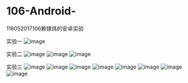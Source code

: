 # 106-Android-
116052017106赖镓炜的安卓实验

实验一
![image](https://github.com/Maocaikafei/106-Android-/blob/master/%E5%AE%9E%E9%AA%8C%E7%BB%93%E6%9E%9C%E6%88%AA%E5%9B%BE/%E5%AE%9E%E9%AA%8C1/01.png)

实验二
![image](https://github.com/Maocaikafei/106-Android-/blob/master/%E5%AE%9E%E9%AA%8C%E7%BB%93%E6%9E%9C%E6%88%AA%E5%9B%BE/%E5%AE%9E%E9%AA%8C2/%E7%BA%A6%E6%9D%9F%E5%B8%83%E5%B1%80%E7%BB%93%E6%9E%9C.png)
![image](https://github.com/Maocaikafei/106-Android-/blob/master/%E5%AE%9E%E9%AA%8C%E7%BB%93%E6%9E%9C%E6%88%AA%E5%9B%BE/%E5%AE%9E%E9%AA%8C2/%E7%BA%BF%E6%80%A7%E5%B8%83%E5%B1%80%E7%BB%93%E6%9E%9C.png)
![image](https://github.com/Maocaikafei/106-Android-/blob/master/%E5%AE%9E%E9%AA%8C%E7%BB%93%E6%9E%9C%E6%88%AA%E5%9B%BE/%E5%AE%9E%E9%AA%8C2/%E8%A1%A8%E6%A0%BC%E5%B8%83%E5%B1%80%E7%BB%93%E6%9E%9C.png)

实验三
![image](https://github.com/Maocaikafei/106-Android-/blob/master/%E5%AE%9E%E9%AA%8C%E7%BB%93%E6%9E%9C%E6%88%AA%E5%9B%BE/%E5%AE%9E%E9%AA%8C3/AlertDialog.png)
![image](https://github.com/Maocaikafei/106-Android-/blob/master/%E5%AE%9E%E9%AA%8C%E7%BB%93%E6%9E%9C%E6%88%AA%E5%9B%BE/%E5%AE%9E%E9%AA%8C3/SimpleAdapter.png)
![image](https://github.com/Maocaikafei/106-Android-/blob/master/%E5%AE%9E%E9%AA%8C%E7%BB%93%E6%9E%9C%E6%88%AA%E5%9B%BE/%E5%AE%9E%E9%AA%8C3/%E4%B8%80%E7%BA%A7%E8%8F%9C%E5%8D%95.png)
![image](https://github.com/Maocaikafei/106-Android-/blob/master/%E5%AE%9E%E9%AA%8C%E7%BB%93%E6%9E%9C%E6%88%AA%E5%9B%BE/%E5%AE%9E%E9%AA%8C3/%E4%B8%8A%E4%B8%8B%E6%96%87%E8%8F%9C%E5%8D%95.png)
![image](https://github.com/Maocaikafei/106-Android-/blob/master/%E5%AE%9E%E9%AA%8C%E7%BB%93%E6%9E%9C%E6%88%AA%E5%9B%BE/%E5%AE%9E%E9%AA%8C3/%E4%BA%8C%E7%BA%A7%E8%8F%9C%E5%8D%95Toast.png)
![image](https://github.com/Maocaikafei/106-Android-/blob/master/%E5%AE%9E%E9%AA%8C%E7%BB%93%E6%9E%9C%E6%88%AA%E5%9B%BE/%E5%AE%9E%E9%AA%8C3/%E4%BA%8C%E7%BA%A7%E8%8F%9C%E5%8D%95%E5%A4%A7%E5%AD%97%E4%BD%93.png)
![image](https://github.com/Maocaikafei/106-Android-/blob/master/%E5%AE%9E%E9%AA%8C%E7%BB%93%E6%9E%9C%E6%88%AA%E5%9B%BE/%E5%AE%9E%E9%AA%8C3/%E4%BA%8C%E7%BA%A7%E8%8F%9C%E5%8D%95%E5%B0%8F%E5%AD%97%E4%BD%93.png)
![image](https://github.com/Maocaikafei/106-Android-/blob/master/%E5%AE%9E%E9%AA%8C%E7%BB%93%E6%9E%9C%E6%88%AA%E5%9B%BE/%E5%AE%9E%E9%AA%8C3/%E4%BA%8C%E7%BA%A7%E8%8F%9C%E5%8D%95%E7%BA%A2%E8%89%B2%E5%AD%97%E4%BD%93.png)
